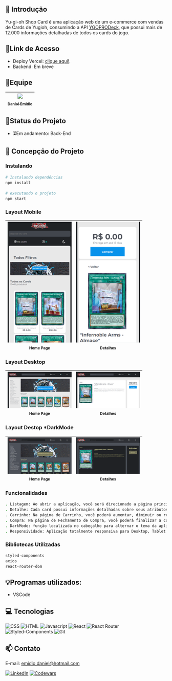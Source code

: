 ## 📖 Introdução

Yu-gi-oh Shop Card é uma aplicação web de um e-commerce com vendas de Cards de Yugioh, consumindo a API [YGOPRODeck](https://ygoprodeck.com/api-guide/), que possui mais de 12.000 informações detalhadas de todos os cards do jogo.

## 🔗Link de Acesso
- Deploy Vercel: [clique aqui!](https://yu-gi-oh-shop-card.vercel.app/).
- Backend: Em breve

## 👥Equipe
| [<img src="https://avatars.githubusercontent.com/u/111311678?v=4" width=115><br><sub>Daniel Emidio</sub>](https://github.com/DanielEmidio1988) |
| :---: |

## 🧭Status do Projeto
- ⏳Em andamento: Back-End

## 📄 Concepção do Projeto

### Instalando
```bash
# Instalando dependências
npm install

# executando o projeto
npm start
```

### Layout Mobile

| <img src="./src/assets/readme/homepagemobile.png" width=200><br><sub>Home Page</sub> | <img src="./src/assets/readme/detailspagemobile.png" width=200><br><sub>Detalhes</sub> |
| :---: | :---: |

### Layout Desktop

| <img src="./src/assets/readme/homepagedesktop.png" width=200><br><sub>Home Page</sub> | <img src="./src/assets/readme/detailspagedesktop.png" width=200><br><sub>Detalhes</sub> |
| :---: | :---: |

### Layout Destop *DarkMode

| <img src="./src/assets/readme/homepagedesktopdarkmode.png" width=200><br><sub>Home Page</sub> | <img src="./src/assets/readme/detailspagedesktopdark.png" width=200><br><sub>Detalhes</sub> |
| :---: | :---: |

### Funcionalidades
```bash
. Listagem: Ao abrir a aplicação, você será direcionado a página principal, com a listagem de todos os cards disponiveis, sendo renderizado 24 cards por página.
. Detalhe: Cada card possui informações detalhadas sobre seus atributos, efeitos, entre outros que podem ser acessiveis ao clicar sobre o Card que deseja visualizar. O mesmo recurso permite adicionar o produto ao carrinho.
. Carrinho: Na página de Carrinho, você poderá aumentar, diminuir ou remover a quantidade de itens no carrinho. Com o cupom 'DEV', você terá o desconto de R$ 25 para compras acima de R$ 50. Para compras acima de R$ 25, o frete é gratuito.
. Compra: Na página de Fechamento de Compra, você poderá finalizar a compra e o carrinho e o pedido de compras serão finalizados. 
. DarkMode: função localizada no cabeçalho para alternar o tema da aplicação DarkMode ON/OFF;
. Responsividade: Aplicação totalmente responsiva para Desktop, Tablet e Celulares.
```

### Bibliotecas Utilizadas

```bash
styled-components
axios
react-router-dom
```


## 💡Programas utilizados:
- VSCode


## 💻 Tecnologias 

![CSS](https://img.shields.io/badge/CSS3-1572B6?style=for-the-badge&logo=css3&logoColor=white)
![HTML](https://img.shields.io/badge/HTML5-E34F26?style=for-the-badge&logo=html5&logoColor=white)
![Javascript](https://img.shields.io/badge/JavaScript-323330?style=for-the-badge&logo=javascript&logoColor=F7DF1E)
![React](https://img.shields.io/badge/React-20232A?style=for-the-badge&logo=react&logoColor=61DAFB)
![React Router](https://img.shields.io/badge/React_Router-CA4245?style=for-the-badge&logo=react-router&logoColor=white)
![Styled-Components](https://img.shields.io/badge/styled--components-DB7093?style=for-the-badge&logo=styled-components&logoColor=white)
![Git](https://img.shields.io/badge/GIT-E44C30?style=for-the-badge&logo=git&logoColor=white)


## 📫 Contato

E-mail: emidio.daniel@hotmail.com

[![LinkedIn](https://img.shields.io/badge/LinkedIn-0077B5?style=for-the-badge&logo=linkedin&logoColor=white)](https://www.linkedin.com/in/danielemidio1988/)
[![Codewars](https://img.shields.io/badge/Codewars-B1361E?style=for-the-badge&logo=Codewars&logoColor=white)](https://www.codewars.com/users/DanielEmidio1988)
